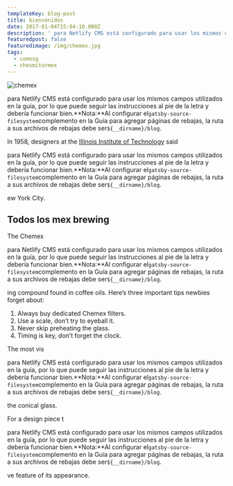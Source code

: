 ```yaml
---
templateKey: blog-post
title: bienvenidos
date: 2017-01-04T15:04:10.000Z
description: ' para Netlify CMS está configurado para usar los mismos campos utilizados en la guía, por lo que puede seguir las instrucciones al pie de la letra y debería funcionar bien. Nota: Al configurar el gatsby-source-filesystemcomplemento en la Guía para agregar páginas de rebajas, la ruta a sus archivos de rebajas debe ser ${__dirname}/blog.'
featuredpost: false
featuredimage: /img/chemex.jpg
tags:
  - comosg
  - chesmitormex
---
```

![chemex](/img/chemex.jpg)

<!--StartFragment-->

para Netlify CMS está configurado para usar los mismos campos utilizados en la guía, por lo que puede seguir las instrucciones al pie de la letra y debería funcionar bien.**Nota:**Al configurar el`gatsby-source-filesystem`complemento en la Guía para agregar páginas de rebajas, la ruta a sus archivos de rebajas debe ser`${__dirname}/blog`.

<!--EndFragment-->

In 1958, designers at the [Illinois Institute of Technology](https://www.spacefarm.digital) said<!--StartFragment-->

para Netlify CMS está configurado para usar los mismos campos utilizados en la guía, por lo que puede seguir las instrucciones al pie de la letra y debería funcionar bien.**Nota:**Al configurar el`gatsby-source-filesystem`complemento en la Guía para agregar páginas de rebajas, la ruta a sus archivos de rebajas debe ser`${__dirname}/blog`.

<!--EndFragment-->ew York City.

## Todos los mex brewing

The Chemex <!--StartFragment-->

para Netlify CMS está configurado para usar los mismos campos utilizados en la guía, por lo que puede seguir las instrucciones al pie de la letra y debería funcionar bien.**Nota:**Al configurar el`gatsby-source-filesystem`complemento en la Guía para agregar páginas de rebajas, la ruta a sus archivos de rebajas debe ser`${__dirname}/blog`.

<!--EndFragment-->ing compound found in coffee oils. Here’s three important tips newbies forget about:

1. Always buy dedicated Chemex filters.
2. Use a scale, don’t try to eyeball it.
3. Never skip preheating the glass.
4. Timing is key, don’t forget the clock.

The most vis<!--StartFragment-->

para Netlify CMS está configurado para usar los mismos campos utilizados en la guía, por lo que puede seguir las instrucciones al pie de la letra y debería funcionar bien.**Nota:**Al configurar el`gatsby-source-filesystem`complemento en la Guía para agregar páginas de rebajas, la ruta a sus archivos de rebajas debe ser`${__dirname}/blog`.

<!--EndFragment--> the conical glass.

For a design piece t<!--StartFragment-->

para Netlify CMS está configurado para usar los mismos campos utilizados en la guía, por lo que puede seguir las instrucciones al pie de la letra y debería funcionar bien.**Nota:**Al configurar el`gatsby-source-filesystem`complemento en la Guía para agregar páginas de rebajas, la ruta a sus archivos de rebajas debe ser`${__dirname}/blog`.

<!--EndFragment-->ve feature of its appearance.
